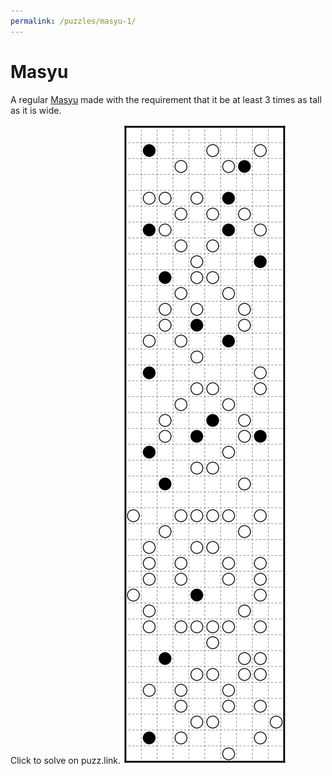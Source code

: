 ```yaml
---
permalink: /puzzles/masyu-1/
---
```


# Masyu

A regular [Masyu](https://puzz.link/rules.html?mashu) made with the requirement that it be at least 3 times as tall as it is wide.

Click to solve on puzz.link.
[![Click to solve on puzz.link](../../images/puzzles/2025/masyu2.png)](https://puzz.link/p?mashu/10/40/000209911i0001a6013970j03900962400330399163136009060101991101230b1ii100400i100009da09109c039a133a0i330314c903020401a9a1009a0193j030090)
